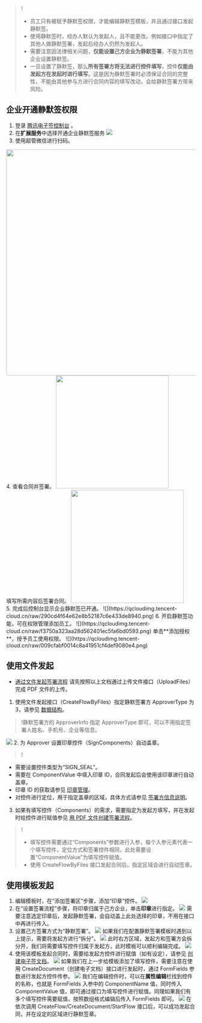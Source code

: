 >!
>- 员工只有被赋予静默签权限，才能编辑静默签模板，并且通过接口发起静默签。
>- 使用静默签时，经办人默认为发起人，且不能更改。例如接口中指定了其他人做静默签署，发起后经办人仍然为发起人。
>- 需要注意因法律相关问题，**仅能设置己方企业为静默签署**，不能为其他企业设置静默签。
>- 一旦设置了静默签，那么**所有签署方将无法进行控件填写**，控件**仅能由发起方在发起时进行填写**。这是因为静默签署时必须保证合同的完整性，不能由其他参与方进行合同内容的填写改动，会给静默签署方带来风险。


## 企业开通静默签权限
1. 登录 [腾讯电子签控制台](https://ess.tencent.cn) 。
2. 在**扩展服务**中选择开通企业静默签服务
![](https://qcloudimg.tencent-cloud.cn/raw/d6b2790b96546fd3a0d5869e63b59d8c.png)
3. 使用超管微信进行扫码。
<img style="width:600px; max-width: inherit;" src="https://qcloudimg.tencent-cloud.cn/raw/ce535ddead66ad5530b47442c7f65706.png" />
4. 查看合同并签署。
<img style="width:300px; max-width: inherit;" src="https://qcloudimg.tencent-cloud.cn/raw/45f24943d7ad0b965e0e9cb18d9263cd.png" /><br>
填写所需内容后签署合同。
<img style="width:300px; max-width: inherit;" src="https://qcloudimg.tencent-cloud.cn/raw/273328f83c902a1ecedb39771fbf69f7.png" /><br>
5. 完成后控制台显示企业静默签已开通。
![](https://qcloudimg.tencent-cloud.cn/raw/290cd4f64e62e8b52187c6e433de8940.png)
6. 开启静默签功能，可在权限管理添加员工。
![](https://qcloudimg.tencent-cloud.cn/raw/f3750a323aa28d562401ec5fa6bd0593.png)
单击**添加授权**，授予员工使用权限。
![](https://qcloudimg.tencent-cloud.cn/raw/009cfabf0014c8a41951cf4def9080e4.png)


## 使用文件发起
- [通过文件发起签署流程](https://cloud.tencent.com/document/product/1323/78318)
请先按照以上文档通过上传文件接口（UploadFiles）完成 PDF 文件的上传。


1. 使用文件发起接口（CreateFlowByFiles）指定静默签署方 ApproverType 为3，请参见 [数据结构](https://cloud.tencent.com/document/api/1323/70369#ApproverInfo)。
>!静默签署方的 ApproverInfo 指定 ApproverType 即可，可以不用指定签署人姓名、手机号、企业等信息。

 ![](https://qcloudimg.tencent-cloud.cn/raw/c7478dffa4781de9d44bd32734a54731.png)
2. 为 Approver 设置印章控件（SignComponents）自动盖章。
>!
 - 需要设置控件类型为“SIGN_SEAL”。
 - 需要在 ComponentValue 中填入印章 ID，合同发起后会使用该印章进行自动盖章。
 - 印章 ID 的获取请参见 [印章管理](https://cloud.tencent.com/document/product/1323/59451)。
 - 对控件进行定位，用于指定盖章的区域，具体方式请参见 [签署方信息说明](https://cloud.tencent.com/document/product/1323/78346)。
3. 如果有填写控件（Components）的需求，需要指定为发起方填写，并在发起时给控件进行赋值参见 [用 PDF 文件创建签署流程](https://cloud.tencent.com/document/product/1323/70360)。
>!
>- 填写控件需要通过“Components”参数进行入参，每个入参元素代表一个填写控件，定位方式和签署控件相同，此处需要设置“ComponentValue”为填写控件赋值。
>- 使用 CreateFlowByFiles 接口发起合同后，指定区域会进行自动签章。



## 使用模板发起
1. 编辑模板时，在“添加签署区”步骤，添加“印章”控件。
![](https://qcloudimg.tencent-cloud.cn/raw/c5369dd2c80c3fcaa06c260baa8f8594.png)
2. 在“设置签署流程”步骤，将印章归属于己方企业，单击**印章**进行指定。
![](https://qcloudimg.tencent-cloud.cn/raw/ab9b16feccf71dbc01ecd9d8294d8e94.png)
需要注意选定印章后，发起静默签署，会自动盖上此处选择的印章，不用在接口中再进行传入。
3. 设置己方签署方式为“静默签署”。
![](https://qcloudimg.tencent-cloud.cn/raw/0005834023508abf048348019c18d735.png)
如果我们在配置静默签署模板时遇到以上提示，需要将发起方进行“拆分”。
![](https://qcloudimg.tencent-cloud.cn/raw/23ea5e3fb624ef3dd31c6a8c93a7f952.png)
此时右方区域，发起方和签署方会拆分开，我们将需要填写控件归属于发起方，此时模板可以顺利编辑完成。
![](https://qcloudimg.tencent-cloud.cn/raw/5bb4fc0c1351c89271145ffca5b004c3.png)
4. 使用该模板发起合同时，需要给发起方控件进行赋值（如有设定），请参见 [创建电子签文档](https://cloud.tencent.com/document/product/1323/70364)。
![](https://qcloudimg.tencent-cloud.cn/raw/43af03f409aa535622cc459b35590344.png)
如果我们在上一步给模板添加了填写控件，需要注意在使用 CreateDocument（创建电子文档）接口进行发起时，通过 FormFields 参数进行发起方控件传参。
![](https://qcloudimg.tencent-cloud.cn/raw/d7a5d412110bf3dc5bc233e592e9ed06.png)
我们在编辑控件时，可以在**属性编辑**栏找到控件的名称，也就是 FormFields 入参中的 ComponentName 值，同时传入 ComponentValue 值，即可通过接口为填写控件进行赋值。同理如果我们有多个填写控件需要赋值，按照数组格式编辑后传入 FormFields 即可。
![](https://qcloudimg.tencent-cloud.cn/raw/f27b2f9adc538954d7927d06e7f60307.png)
在依次调用 CreateFlow/CreateDocument/StartFlow 接口后，可以成功发起合同，并在设定的区域进行静默签章。








